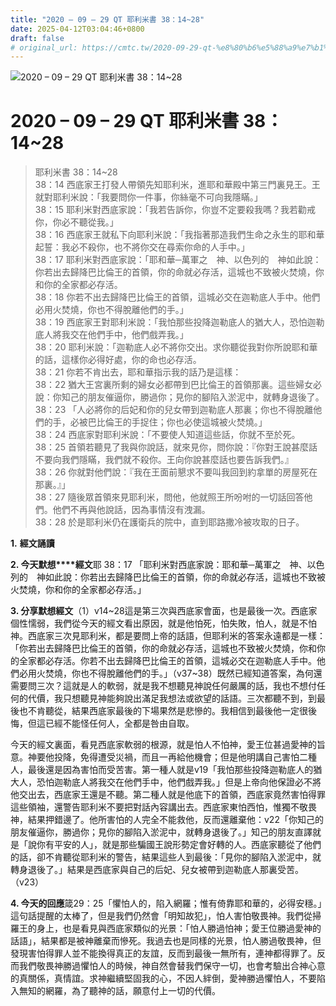 ```yaml
---
title: "2020 – 09 – 29 QT 耶利米書 38：14~28"
date: 2025-04-12T03:04:46+0800
draft: false
# original_url: https://cmtc.tw/2020-09-29-qt-%e8%80%b6%e5%88%a9%e7%b1%b3%e6%9b%b8-38%ef%bc%9a1428
---
```


![2020 – 09 – 29 QT 耶利米書 38：14\~28](/images/qt.jpg   "2020 – 09 – 29 QT 耶利米書 38：14\~28")

# 2020 – 09 – 29 QT 耶利米書 38：14\~28

> 耶利米書 38：14\~28  
> 38：14 西底家王打發人帶領先知耶利米，進耶和華殿中第三門裏見王。王就對耶利米說：「我要問你一件事，你絲毫不可向我隱瞞。」  
> 38：15 耶利米對西底家說：「我若告訴你，你豈不定要殺我嗎？我若勸戒你，你必不聽從我。」  
> 38：16 西底家王就私下向耶利米說：「我指著那造我們生命之永生的耶和華起誓：我必不殺你，也不將你交在尋索你命的人手中。」  
> 38：17 耶利米對西底家說：「耶和華─萬軍之　神、以色列的　神如此說：你若出去歸降巴比倫王的首領，你的命就必存活，這城也不致被火焚燒，你和你的全家都必存活。  
> 38：18 你若不出去歸降巴比倫王的首領，這城必交在迦勒底人手中。他們必用火焚燒，你也不得脫離他們的手。」  
> 38：19 西底家王對耶利米說：「我怕那些投降迦勒底人的猶大人，恐怕迦勒底人將我交在他們手中，他們戲弄我。」  
> 38：20 耶利米說：「迦勒底人必不將你交出。求你聽從我對你所說耶和華的話，這樣你必得好處，你的命也必存活。  
> 38：21 你若不肯出去，耶和華指示我的話乃是這樣：  
> 38：22 猶大王宮裏所剩的婦女必都帶到巴比倫王的首領那裏。這些婦女必說：你知己的朋友催逼你，勝過你；見你的腳陷入淤泥中，就轉身退後了。  
> 38：23 「人必將你的后妃和你的兒女帶到迦勒底人那裏；你也不得脫離他們的手，必被巴比倫王的手捉住；你也必使這城被火焚燒。」  
> 38：24 西底家對耶利米說：「不要使人知道這些話，你就不至於死。  
> 38：25 首領若聽見了我與你說話，就來見你，問你說：『你對王說甚麼話不要向我們隱瞞，我們就不殺你。王向你說甚麼話也要告訴我們。』  
> 38：26 你就對他們說：『我在王面前懇求不要叫我回到約拿單的房屋死在那裏。』」  
> 38：27 隨後眾首領來見耶利米，問他，他就照王所吩咐的一切話回答他們。他們不再與他說話，因為事情沒有洩漏。  
> 38：28 於是耶利米仍在護衛兵的院中，直到耶路撒冷被攻取的日子。

**1.** **經文誦讀**

**2. 今天默想****經文**耶 38：17 「耶利米對西底家說：耶和華─萬軍之　神、以色列的　神如此說：你若出去歸降巴比倫王的首領，你的命就必存活，這城也不致被火焚燒，你和你的全家都必存活。」

**3. 分享默想經文**（1）v14\~28這是第三次與西底家會面，也是最後一次。西底家個性懦弱，我們從今天的經文看出原因，就是他怕死，怕失敗，怕人，就是不怕神。西底家三次見耶利米，都是要問上帝的話語，但耶利米的答案永遠都是一樣：「你若出去歸降巴比倫王的首領，你的命就必存活，這城也不致被火焚燒，你和你的全家都必存活。你若不出去歸降巴比倫王的首領，這城必交在迦勒底人手中。他們必用火焚燒，你也不得脫離他們的手。」（v37\~38）既然已經知道答案，為何還需要問三次？這就是人的軟弱，就是我不想聽見神說任何嚴厲的話，我也不想付任何的代價，我只想聽見神能夠說出滿足我想法或欲望的話語。三次都聽不到，到最後也不肯聽從，結果西底家最後的下場果然是悲慘的。我相信到最後他一定很後悔，但這已經不能怪任何人，全都是咎由自取。

今天的經文裏面，看見西底家軟弱的根源，就是怕人不怕神，愛王位甚過愛神的旨意。神要他投降，免得遭受災禍，而且一再給他機會；但是他明講自己害怕二種人，最後還是因為害怕而受苦害。第一種人就是v19「我怕那些投降迦勒底人的猶大人，恐怕迦勒底人將我交在他們手中，他們戲弄我。」但是上帝向他保證必不將他交出去，西底家王還是不聽。第二種人就是他底下的首領，西底家竟然害怕得罪這些領袖，還警告耶利米不要把對話內容講出去。西底家東怕西怕，惟獨不敬畏神，結果押錯邊了。他所害怕的人完全不能救他，反而還離棄他：v22「你知己的朋友催逼你，勝過你；見你的腳陷入淤泥中，就轉身退後了。」知己的朋友直譯就是「說你有平安的人」，就是那些騙國王說形勢定會好轉的人。西底家聽從了他們的話，卻不肯聽從耶利米的警告，結果這些人到最後：「見你的腳陷入淤泥中，就轉身退後了。」結果是西底家與自己的后妃、兒女被帶到迦勒底人那裏受苦。（v23）

**4. 今天的回應**箴29：25「懼怕人的，陷入網羅；惟有倚靠耶和華的，必得安穩。」這句話提醒的太棒了，但是我們仍然會「明知故犯」，怕人害怕敬畏神。我們從掃羅王的身上，也是看見與西底家類似的光景：「怕人勝過怕神；愛王位勝過愛神的話語」，結果都是被神離棄而慘死。我過去也是同樣的光景，怕人勝過敬畏神，但發現害怕得罪人並不能換得真正的友誼，反而到最後一無所有，連神都得罪了。反而我們敬畏神勝過懼怕人的時候，神自然會替我們保守一切，也會考驗出合神心意的真關係，真情誼。求神繼續堅固我的心，不因人絆倒，愛神勝過懼怕人，不要陷入無知的網羅，為了聽神的話，願意付上一切的代價。